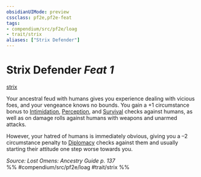 ```yaml
---
obsidianUIMode: preview
cssclass: pf2e,pf2e-feat
tags:
- compendium/src/pf2e/loag
- trait/strix
aliases: ["Strix Defender"]
---
```

# Strix Defender  *Feat 1*  
[strix](/rules/traits/strix-loag.md)  


Your ancestral feud with humans gives you experience dealing with vicious foes, and your vengeance knows no bounds. You gain a +1 circumstance bonus to [Intimidation](/compendium/skills.md#Intimidation), [Perception](/compendium/skills.md#Perception), and [Survival](/compendium/skills.md#Survival) checks against humans, as well as on damage rolls against humans with weapons and unarmed attacks.

However, your hatred of humans is immediately obvious, giving you a –2 circumstance penalty to [Diplomacy](/compendium/skills.md#Diplomacy) checks against them and usually starting their attitude one step worse towards you.

*Source: Lost Omens: Ancestry Guide p. 137*  
%% #compendium/src/pf2e/loag #trait/strix %%